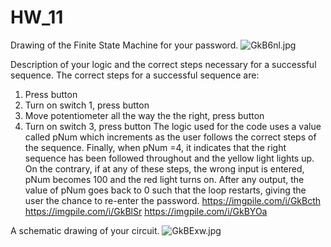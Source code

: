 # HW_11
 
Drawing of the Finite State Machine for your password.
![GkB6nl.jpg](https://imgpile.com/images/GkB6nl.jpg)

Description of your logic and the correct steps necessary for a successful sequence.
The correct steps for a successful sequence are: 
1. Press button
2. Turn on switch 1, press button
3. Move potentiometer all the way the the right, press button
4. Turn on switch 3, press button
The logic used for the code uses a value called pNum which increments as the user follows the correct steps of the sequence. Finally, when pNum =4, it indicates that the right sequence has been followed throughout and the yellow light lights up. On the contrary, if at any of these steps, the wrong input is entered, pNum becomes 100 and the red light turns on. After any output, the value of pNum goes back to 0 such that the loop restarts, giving the user the chance to re-enter the password. 
https://imgpile.com/i/GkBcth
https://imgpile.com/i/GkBlSr
https://imgpile.com/i/GkBYOa

A schematic drawing of your circuit.
![GkBExw.jpg](https://imgpile.com/images/GkBExw.jpg)
